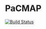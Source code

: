 # PaCMAP

[![Build Status](https://github.com/GPhMorin/PaCMAP.jl/actions/workflows/CI.yml/badge.svg?branch=main)](https://github.com/GPhMorin/PaCMAP.jl/actions/workflows/CI.yml?query=branch%3Amain)
